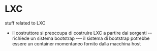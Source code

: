 # LXC
stuff related to LXC

- il costruttore si preoccupa di costruire LXC a partire dai sorgenti
-- richiede un sistema bootstrap
--- il sistema di bootstrap potrebbe essere un container momentaneo fornito dalla macchina host
